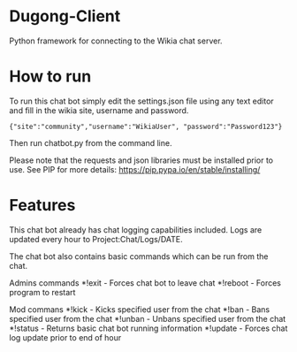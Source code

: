 # Dugong-Client
Python framework for connecting to the Wikia chat server.

How to run
======
To run this chat bot simply edit the settings.json file using any text editor and fill in the wikia site, username and password.

    {"site":"community","username":"WikiaUser", "password":"Password123"}

Then run chatbot.py from the command line. 

Please note that the requests and json libraries must be installed prior to use. 
See PIP for more details: https://pip.pypa.io/en/stable/installing/

Features
======
This chat bot already has chat logging capabilities included. Logs are updated every hour to Project:Chat/Logs/DATE.

The chat bot also contains basic commands which can be run from the chat.

Admins commands
*!exit - Forces chat bot to leave chat
*!reboot - Forces program to restart

Mod commans
*!kick - Kicks specified user from the chat
*!ban - Bans specified user from the chat
*!unban - Unbans specified user from the chat
*!status - Returns basic chat bot running information
*!update - Forces chat log update prior to end of hour
